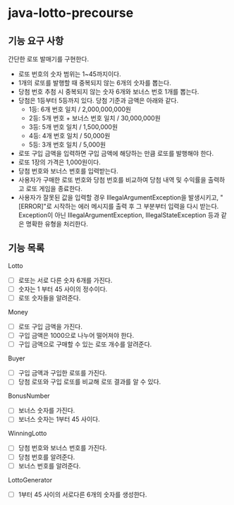 # java-lotto-precourse

## 기능 요구 사항
간단한 로또 발매기를 구현한다.
- 로또 번호의 숫자 범위는 1~45까지이다.
- 1개의 로또를 발행할 때 중복되지 않는 6개의 숫자를 뽑는다.
- 당첨 번호 추첨 시 중복되지 않는 숫자 6개와 보너스 번호 1개를 뽑는다.
- 당첨은 1등부터 5등까지 있다. 당첨 기준과 금액은 아래와 같다.
  - 1등: 6개 번호 일치 / 2,000,000,000원
  - 2등: 5개 번호 + 보너스 번호 일치 / 30,000,000원
  - 3등: 5개 번호 일치 / 1,500,000원
  - 4등: 4개 번호 일치 / 50,000원
  - 5등: 3개 번호 일치 / 5,000원
- 로또 구입 금액을 입력하면 구입 금액에 해당하는 만큼 로또를 발행해야 한다.
- 로또 1장의 가격은 1,000원이다.
- 당첨 번호와 보너스 번호를 입력받는다.
- 사용자가 구매한 로또 번호와 당첨 번호를 비교하여 당첨 내역 및 수익률을 출력하고 로또 게임을 종료한다.
- 사용자가 잘못된 값을 입력할 경우 IllegalArgumentException을 발생시키고, "[ERROR]"로 시작하는 에러 메시지를 출력 후 그 부분부터 입력을 다시 받는다. Exception이 아닌 IllegalArgumentException, IllegalStateException 등과 같은 명확한 유형을 처리한다.

## 기능 목록
Lotto
- [ ] 로또는 서로 다른 숫자 6개를 가진다.
- [ ] 숫자는 1 부터 45 사이의 정수이다.
- [ ] 로또 숫자들을 알려준다.

Money
- [ ] 로또 구입 금액을 가진다.
- [ ] 구입 금액은 1000으로 나누어 떨어져야 한다.
- [ ] 구입 금액으로 구매할 수 있는 로또 개수를 알려준다.

Buyer
- [ ] 구입 금액과 구입한 로또를 가진다.
- [ ] 당첨 로또와 구입 로또를 비교해 로또 결과를 알 수 있다.

BonusNumber
- [ ] 보너스 숫자를 가진다.
- [ ] 보너스 숫자는 1부터 45 사이다.

WinningLotto
- [ ] 당첨 번호와 보너스 번호를 가진다.
- [ ] 당첨 번호를 알려준다.
- [ ] 보너스 번호를 알려준다.

LottoGenerator
- [ ] 1부터 45 사이의 서로다른 6개의 숫자를 생성한다.